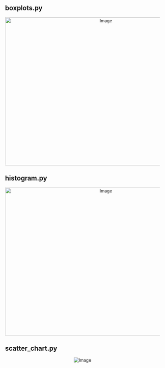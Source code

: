 ## boxplots.py

<p align="center">
    <img src="https://mittalhimanshu151.000webhostapp.com/Images/matplotlib/boxplot.png" 
         alt="Image" width="640" height="480" />
</p>

##  histogram.py

<p align="center">
    <img src="https://mittalhimanshu151.000webhostapp.com/Images/matplotlib/histogram.png" 
         alt="Image" width="640" height="480" />
</p>

##  scatter_chart.py

<p align="center">
    <img src="https://mittalhimanshu151.000webhostapp.com/Images/matplotlib/scatter.png" 
         alt="Image" />
</p>